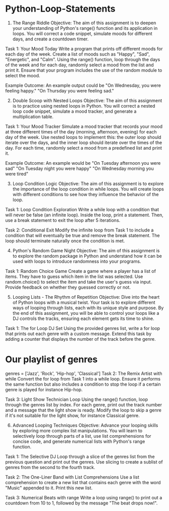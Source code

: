 # Python-Loop-Statements

1. The Range Riddle
Objective:
The aim of this assignment is to deepen your understanding of Python's range() function and its application in loops. You will correct a code snippet, simulate moods for different days, and create a countdown timer.

Task 1: Your Mood Today
Write a program that prints off different moods for each day of the week. Create a list of moods such as "Happy", "Sad", "Energetic", and "Calm". Using the range() function, loop through the days of the week and for each day, randomly select a mood from the list and print it. Ensure that your program includes the use of the random module to select the mood.

Example Outcome: An example output could be "On Wednesday, you were feeling happy." "On Thursday you were feeling sad."

2. Double Scoop with Nested Loops
Objective:
The aim of this assignment is to practice using nested loops in Python. You will correct a nested loop code snippet, simulate a mood tracker, and generate a multiplication table.

Task 1: Your Mood Tracker
Simulate a mood tracker that records your mood at three different times of the day (morning, afternoon, evening) for each day of the week. Use nested loops to implement this: the outer loop should iterate over the days, and the inner loop should iterate over the times of the day. For each time, randomly select a mood from a predefined list and print it.

Example Outcome: An example would be "On Tuesday afternoon you were sad" "On Tuesday night you were happy" "On Wednesday morning you were tired"

3. Loop Condition Logic
Objective:
The aim of this assignment is to explore the importance of the loop condition in while loops. You will create loops with different conditions to see how they influence the behavior of the loop.

Task 1: Loop Condition Exploration
Write a while loop with a condition that will never be false (an infinite loop). Inside the loop, print a statement. Then, use a break statement to exit the loop after 5 iterations.

Task 2: Conditional Exit
Modify the infinite loop from Task 1 to include a condition that will eventually be true and remove the break statement. The loop should terminate naturally once the condition is met.

4. Python's Random Game Night
Objective:
The aim of this assignment is to explore the random package in Python and understand how it can be used with loops to introduce randomness into your programs.

Task 1: Random Choice Game
Create a game where a player has a list of items. They have to guess which item in the list was selected. Use random.choice() to select the item and take the user's guess via input. Provide feedback on whether they guessed correctly or not.

5. Looping Lists - The Rhythm of Repetition
Objective:
Dive into the heart of Python loops with a musical twist. Your task is to explore different ways of looping through lists, each with its unique style and purpose. By the end of this assignment, you will be able to control your loops like a DJ controls the tracks, ensuring each element gets its time to shine.

Task 1: The for Loop DJ Set
Using the provided genres list, write a for loop that prints out each genre with a custom message. Extend this task by adding a counter that displays the number of the track before the genre.

# Our playlist of genres
genres = ['Jazz', 'Rock', 'Hip-hop', 'Classical']
Task 2: The Remix Artist with while
Convert the for loop from Task 1 into a while loop. Ensure it performs the same function but also includes a condition to stop the loop if a certain genre is played for instance Hip-hop.

Task 3: Light Show Technician Loop
Using the range() function, loop through the genres list by index. For each genre, print out the track number and a message that the light show is ready. Modify the loop to skip a genre if it's not suitable for the light show, for instance Classical genre.

6. Advanced Looping Techniques
Objective:
Advance your looping skills by exploring more complex list manipulations. You will learn to selectively loop through parts of a list, use list comprehensions for concise code, and generate numerical lists with Python's range function.

Task 1: The Selective DJ
Loop through a slice of the genres list from the previous question and print out the genres. Use slicing to create a sublist of genres from the second to the fourth track.

Task 2: The One-Liner Band with List Comprehensions
Use a list comprehension to create a new list that contains each genre with the word "Music" appended to it. Print this new list.

Task 3: Numerical Beats with range
Write a loop using range() to print out a countdown from 10 to 1, followed by the message "The beat drops now!".


